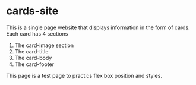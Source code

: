 # cards-site

This is a single page website that displays information in the form of cards.
Each card has 4 sections
  1. The card-image section
  2. The card-title
  3. The card-body
  4. The card-footer

This page is a test page to practics flex box position and styles.
